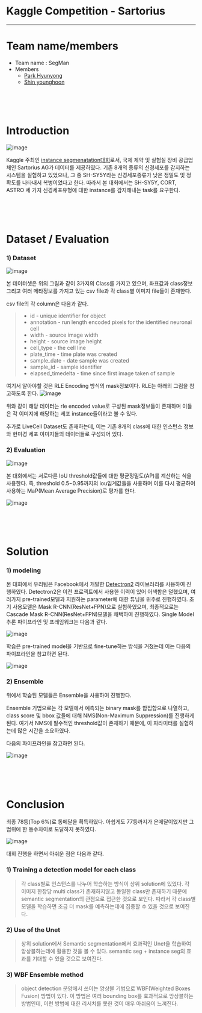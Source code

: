 # Kaggle Competition - Sartorius
---


# Team name/members
- Team name : SegMan
- Members
  - [Park Hyunyong](https://github.com/hyunyongPark)
  - [Shin younghoon](https://github.com/Yphy)

<br/><br/><br/>
# Introduction
![image](https://github.com/hyunyongPark/Kaggle_sartorius/blob/master/img/sartorius_title.PNG?raw=true)

Kaggle 주최인 [instance segmenatation대회](https://www.kaggle.com/c/sartorius-cell-instance-segmentation/overview)로서, 국제 제약 및 실험실 장비 공급업체인 Sartorius AG가 데이터를 제공하였다. 
기존 8개의 종류의 신경세포를 감지하는 시스템을 실험하고 있었으나, 그 중 SH-SY5Y라는 신경세포종류가 낮은 정밀도 및 정확도를 나타내서 복병이었다고 한다. 
따라서 본 대회에서는 SH-SY5Y, CORT, ASTRO 세 가지 신경세포유형에 대한 instance를 감지해내는 task를 요구한다. 

<br/><br/><br/>
# Dataset / Evaluation

### 1) Dataset
![image](https://github.com/hyunyongPark/Kaggle_sartorius/blob/master/img/img_example.PNG?raw=true)

본 데이터셋은 위의 그림과 같이 3가지의 Class를 가지고 있으며, 좌표값과 class정보 그리고 여러 메타정보를 가지고 있는 csv file과 각 class별 이미지 file들이 존재한다. 

csv file의 각 column은 다음과 같다.
> * id - unique identifier for object
> * annotation - run length encoded pixels for the identified neuronal cell
> * width - source image width
> * height - source image height
> * cell_type - the cell line
> * plate_time - time plate was created
> * sample_date - date sample was created
> * sample_id - sample identifier
> * elapsed_timedelta - time since first image taken of sample

여기서 알아야할 것은 RLE Encoding 방식의 mask정보이다.
RLE는 아래의 그림을 참고하도록 한다. 
![image](https://github.com/hyunyongPark/Kaggle_sartorius/blob/master/img/rle_encode.png?raw=true)

위와 같이 해당 데이터는 rle encoded value로 구성된 mask정보들이 존재하며 이들은 각 이미지에 해당하는 세포 instance들이라고 볼 수 있다. 

추가로 LiveCell Dataset도 존재하는데, 이는 기존 8개의 class에 대한 인스턴스 정보와 현미경 세포 이미지들의 데이터들로 구성되어 있다. 

### 2) Evaluation
![image](https://github.com/hyunyongPark/Kaggle_sartorius/blob/master/img/evaluation_1.PNG?raw=true)

본 대회에서는 서로다른 IoU threshold값들에 대한 평균정밀도(AP)를 계산하는 식을 사용한다. 
즉, threshold 0.5~0.95까지의 iou임계값들을 사용하며 이를 다시 평균하여 사용하는 MaP(Mean Average Precision)로 평가를 한다.

![image](https://github.com/hyunyongPark/Kaggle_sartorius/blob/master/img/evaluation_2.PNG?raw=true)

<br/><br/><br/>
# Solution
### 1) modeling
본 대회에서 우리팀은 Facebook에서 개발한 [Detectron2](https://github.com/facebookresearch/detectron2) 라이브러리를 사용하여 진행하였다.
Detectron2은 이전 프로젝트에서 사용한 이력이 있어 어색함은 덜했으며, 여러가지 pre-trained모델과 지원하는 parameter에 대한 튜닝을 위주로 진행하였다. 
초기 사용모델은 Mask R-CNN(ResNet+FPN)으로 실험하였으며, 최종적으로는 Cascade Mask R-CNN(ResNet+FPN)모델을 채택하여 진행하였다. 
Single Model 추론 파이프라인 및 프레임워크는 다음과 같다. 

![image](https://github.com/hyunyongPark/Kaggle_sartorius/blob/master/img/casacde_infer_frmwork.PNG?raw=true)

학습은 pre-trained model을 기반으로 fine-tune하는 방식을 거쳤는데 이는 다음의 파이프라인을 참고하면 된다. 

![image](https://github.com/hyunyongPark/Kaggle_sartorius/blob/master/img/training_pipeline_.PNG?raw=true)

### 2) Ensemble
위에서 학습된 모델들은 Ensemble을 사용하여 진행한다.

Ensemble 기법으로는 각 모델에서 예측되는 binary mask를 합집합으로 나열하고, class score 및 bbox 값들에 대해 NMS(Non-Maximum Suppression)를 진행하게 된다. 
여기서 NMS에 필수적인 threshold값이 존재하기 때문에, 이 파라미터를 실험하는데 많은 시간을 소요하였다. 

다음의 파이프라인을 참고하면 된다.

![image](https://github.com/hyunyongPark/Kaggle_sartorius/blob/master/img/ensemble_pipeline.PNG?raw=true)



<br/><br/><br/>
# Conclusion
최종 78등(Top 6%)로 동메달을 획득하였다. 아쉽게도 77등까지가 은메달이었지만 그 범위에 한 등수차이로 도달하지 못하였다.

![image](https://github.com/hyunyongPark/Kaggle_sartorius/blob/master/img/final_rank.PNG?raw=true)

대회 진행을 하면서 아쉬운 점은 다음과 같다.
### 1) Training a detection model for each class
> 각 class별로 인스턴스를 나누어 학습하는 방식이 상위 solution에 있었다. 각 이미지 한장당 multi class가 존재하지않고 동일한 class만 존재하기 때문에 semantic segmentation의 관점으로 접근한 것으로 보인다. 따라서 각 class별 모델을 학습하면 조금 더 mask를 예측하는데에 집중할 수 있을 것으로 보여진다. 

### 2) Use of the Unet
> 상위 solution에서 Semantic segmentation에서 효과적인 Unet을 학습하여 앙상블하는데에 활용한 것을 볼 수 있다. semantic seg + instance seg의 효과를 기대할 수 있을 것으로 보여진다.

### 3) WBF Ensemble method
> object detection 분양에서 쓰이는 앙상블 기법으로 WBF(Weighted Boxes Fusion) 방법이 있다. 이 방법은 여러 bounding box를 효과적으로 앙상블하는 방법인데, 이런 방법에 대한 리서치를 못한 것이 매우 아쉬움이 느껴진다. 
